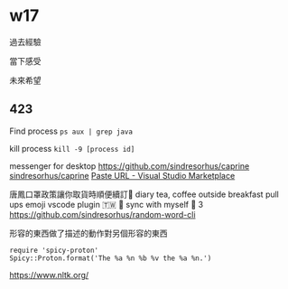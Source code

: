 # w17

過去經驗

當下感受

未來希望

## 423

Find process
`ps aux | grep java`

kill process
`kill -9 [process id]`

messenger for desktop
https://github.com/sindresorhus/caprine
[sindresorhus/caprine](https://github.com/sindresorhus/caprine
)
[Paste URL - Visual Studio Marketplace](https://marketplace.visualstudio.com/items?itemName=kukushi.pasteurl)  

唐鳳口罩政策讓你取貨時順便續訂🙂
diary
tea, coffee
outside breakfast
pull ups
emoji
vscode plugin
🇹🇼
🎪
sync with myself
🙌 3
https://github.com/sindresorhus/random-word-cli

形容的東西做了描述的動作對另個形容的東西
```
require 'spicy-proton'
Spicy::Proton.format('The %a %n %b %v the %a %n.')
``` 


https://www.nltk.org/
